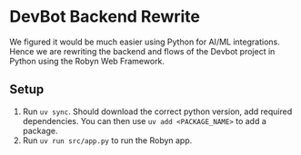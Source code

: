 # DevBot Backend Rewrite

We figured it would be much easier using Python for AI/ML integrations. Hence we are rewriting the backend and flows of the Devbot project in Python using the Robyn Web Framework.

## Setup

1. Run `uv sync`. Should download the correct python version, add required dependencies. You can then use `uv add <PACKAGE_NAME>` to add a package.
2. Run `uv run src/app.py` to run the Robyn app.
